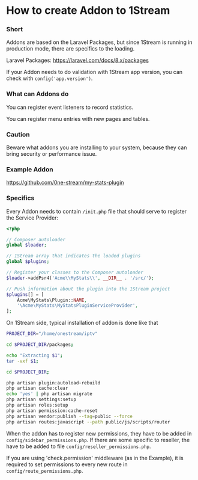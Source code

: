 # How to create Addon to 1Stream


### Short
Addons are based on the Laravel Packages, but since 1Stream is running in production mode, there are specifics to the loading.

Laravel Packages: https://laravel.com/docs/8.x/packages

If your Addon needs to do validation with 1Stream app version, you can check with `config('app.version')`.


### What can Addons do
You can register event listeners to record statistics.

You can register menu entries with new pages and tables.


### Caution
Beware what addons you are installing to your system, because they can bring security or performance issue.


### Example Addon
https://github.com/0ne-stream/my-stats-plugin


### Specifics
Every Addon needs to contain `/init.php` file that should serve to register the Service Provider:

```php
<?php

// Composer autoloader
global $loader;

// 1Stream array that indicates the loaded plugins
global $plugins;

// Register your classes to the Composer autoloader
$loader->addPsr4('Acme\\MyStats\\', __DIR__ . '/src/');

// Push information about the plugin into the 1Stream project
$plugins[] = [
    Acme\MyStats\Plugin::NAME,
    '\Acme\MyStats\MyStatsPluginServiceProvider',
];
```

On 1Stream side, typical installation of addon is done like that
```bash
PROJECT_DIR="/home/onestream/iptv"

cd $PROJECT_DIR/packages;

echo "Extracting $1";
tar -vxf $1;

cd $PROJECT_DIR;

php artisan plugin:autoload-rebuild
php artisan cache:clear
echo 'yes' | php artisan migrate
php artisan settings:setup
php artisan roles:setup
php artisan permission:cache-reset
php artisan vendor:publish --tag=public --force
php artisan routes:javascript --path public/js/scripts/router
```

When the addon has to register new permissions, they have to be added in `config/sidebar_permissions.php`. If there are some specific to reseller, the have to be added to file `config/reseller_permissions.php`.

If you are using 'check.permission' middleware (as in the Example), it is required to set permissions to every new route in `config/route_permissions.php`.